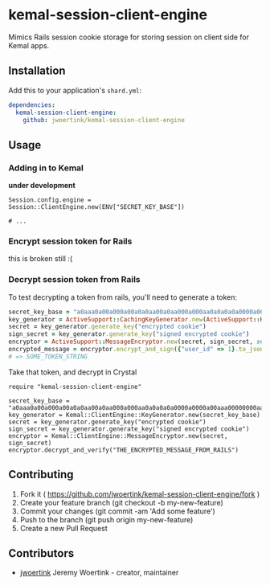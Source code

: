 # kemal-session-client-engine

Mimics Rails session cookie storage for storing session on client side for Kemal apps.

## Installation

Add this to your application's `shard.yml`:

```yaml
dependencies:
  kemal-session-client-engine:
    github: jwoertink/kemal-session-client-engine
```

## Usage

### Adding in to Kemal
**under development**

```crystal
Session.config.engine = Session::ClientEngine.new(ENV["SECRET_KEY_BASE"])

# ...
```

### Encrypt session token for Rails
this is broken still :(

### Decrypt session token from Rails
To test decrypting a token from rails, you'll need to generate a token:

```ruby
secret_key_base = "a0aaa0a00a000a00a0a0aa00a0aa000a000aa0a0a0a0a0000a0000a00aaa00000000aa0aa00000000a00000a000a000000a00aaa0a0000000a0000a0a0aaa000"
key_generator = ActiveSupport::CachingKeyGenerator.new(ActiveSupport::KeyGenerator.new(secret_key_base, iterations: 1000))
secret = key_generator.generate_key("encrypted cookie")
sign_secret = key_generator.generate_key("signed encrypted cookie")
encryptor = ActiveSupport::MessageEncryptor.new(secret, sign_secret, serializer: JSON) #NOTE: Your rails app must use JSON serializer
encrypted_message = encryptor.encrypt_and_sign({"user_id" => 1}.to_json)
# => SOME_TOKEN_STRING
```

Take that token, and decrypt in Crystal

```crystal
require "kemal-session-client-engine"

secret_key_base = "a0aaa0a00a000a00a0a0aa00a0aa000a000aa0a0a0a0a0000a0000a00aaa00000000aa0aa00000000a00000a000a000000a00aaa0a0000000a0000a0a0aaa000"
key_generator = Kemal::ClientEngine::KeyGenerator.new(secret_key_base)
secret = key_generator.generate_key("encrypted cookie")
sign_secret = key_generator.generate_key("signed encrypted cookie")
encryptor = Kemal::ClientEngine::MessageEncryptor.new(secret, sign_secret)
encryptor.decrypt_and_verify("THE_ENCRYPTED_MESSAGE_FROM_RAILS")
```

## Contributing

1. Fork it ( https://github.com/jwoertink/kemal-session-client-engine/fork )
2. Create your feature branch (git checkout -b my-new-feature)
3. Commit your changes (git commit -am 'Add some feature')
4. Push to the branch (git push origin my-new-feature)
5. Create a new Pull Request

## Contributors

- [jwoertink](https://github.com/jwoertink) Jeremy Woertink - creator, maintainer
